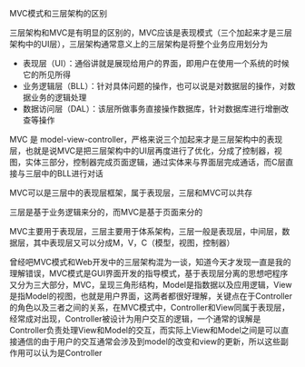 MVC模式和三层架构的区别

三层架构和MVC是有明显的区别的，MVC应该是表现模式（三个加起来才是三层架构中的UI层），三层架构通常意义上的三层架构是将整个业务应用划分为
- 表现层（UI）：通俗讲就是展现给用户的界面，即用户在使用一个系统的时候它的所见所得
- 业务逻辑层（BLL）：针对具体问题的操作，也可以说是对数据层的操作，对数据业务的逻辑处理
- 数据访问层（DAL）：该层所做事务直接操作数据库，针对数据库进行增删改查等操作



MVC 是 model-view-controller，严格来说三个加起来才是三层架构中的表现层，也就是说MVC是把三层架构中的UI层再度进行了优化，分成了控制器，视图，实体三部分，控制器完成页面逻辑，通过实体来与界面层完成通话，而C层直接与三层中的BLL进行对话

MVC可以是三层中的表现层框架，属于表现层，三层和MVC可以共存

三层是基于业务逻辑来分的，而MVC是基于页面来分的

MVC主要用于表现层，三层主要用于体系架构，三层一般是表现层，中间层，数据层，其中表现层又可以分成M，V，C（模型，视图，控制器）



曾经吧MVC模式和Web开发中的三层架构混为一谈，知道今天才发现一直是我的理解错误，MVC模式是GUI界面开发的指导模式，基于表现层分离的思想吧程序又分为三大部分，MVC，呈现三角形结构，Model是指数据以及应用逻辑，View是指Model的视图，也就是用户界面，这两者都很好理解，关键点在于Controller的角色以及三者之间的关系，在MVC模式中，Controller和View同属于表现层，经常成对出现，Controller被设计为用户交互的逻辑，一个通常的误解是Controller负责处理View和Model的交互，而实际上View和Model之间是可以直接通信的由于用户的交互通常会涉及到model的改变和view的更新，所以这些副作用可以认为是Controller